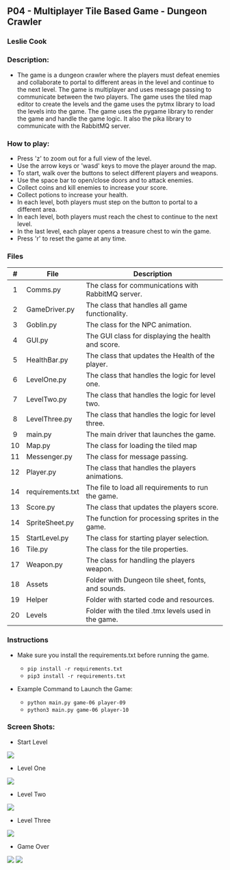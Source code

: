 ## P04 - Multiplayer Tile Based Game - Dungeon Crawler
### Leslie Cook
### Description:

- The game is a dungeon crawler where the players must defeat enemies and collaborate to portal to different areas in the level and continue to the next level. The game is multiplayer and uses message passing to communicate between the two players. The game uses the tiled map editor to create the levels and the game uses the pytmx library to load the levels into the game. 
The game uses the pygame library to render the game and handle the game logic. It also the pika library to communicate with the RabbitMQ server. 

### How to play:
- Press 'z' to zoom out for a full view of the level.
- Use the arrow keys or 'wasd' keys to move the player around the map.
- To start, walk over the buttons to select different players and weapons.
- Use the space bar to open/close doors and to attack enemies.
- Collect coins and kill enemies to increase your score.
- Collect potions to increase your health.
- In each level, both players must step on the button to portal to a different area. 
- In each level, both players must reach the chest to continue to the next level.
- In the last level, each player opens a treasure chest to win the game. 
- Press 'r' to reset the game at any time.

### Files

|   #   | File            | Description                                        |
| :---: | --------------- | -------------------------------------------------- |
|   1   | Comms.py        | The class for communications with RabbitMQ server. |
|   2   | GameDriver.py   | The class that handles all game functionality.     |
|   3   | Goblin.py       | The class for the NPC animation.                   |
|   4   | GUI.py          | The GUI class for displaying the health and score. |
|   5   | HealthBar.py    | The class that updates the Health of the player.   |
|   6   | LevelOne.py     | The class that handles the logic for level one.    |
|   7   | LevelTwo.py     | The class that handles the logic for level two.    |
|   8   | LevelThree.py   | The class that handles the logic for level three.  |
|   9   | main.py         | The main driver that launches the game.            |
|   10  | Map.py          | The class for loading the tiled map                |
|   11  | Messenger.py    | The class for message passing.                     |
|   12  | Player.py       | The class that handles the players animations.     |
|   14  | requirements.txt| The file to load all requirements to run the game. |
|   13  | Score.py        | The class that updates the players score.          |
|   14  | SpriteSheet.py  | The function for processing sprites in the game.   |
|   15  | StartLevel.py   | The class for starting player selection.           |
|   16  | Tile.py         | The class for the tile properties.                 |
|   17  | Weapon.py       | The class for handling the players weapon.         |
|   18  | Assets          | Folder with Dungeon tile sheet, fonts, and sounds. |
|   19  | Helper          | Folder with started code and resources.            |
|   20  | Levels          | Folder with the tiled .tmx levels used in the game.|



### Instructions

- Make sure you install the requirements.txt before running the game.
    - `pip install -r requirements.txt`
    - `pip3 install -r requirements.txt`

- Example Command to Launch the Game:
    - `python main.py game-06 player-09`
    - `python3 main.py game-06 player-10`

### Screen Shots:

- Start Level
<img src="Assets/screenshots/StartLevel.png">

- Level One
<img src="Assets/screenshots/Level1.png">

- Level Two
<img src="Assets/screenshots/Level2.png">

- Level Three
<img src="Assets/screenshots/Level3.png">

- Game Over
<img src="Assets/screenshots/endPlayer1.png">
<img src="Assets/screenshots/endPlayer2.png">